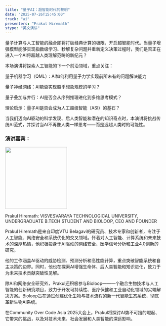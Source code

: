 ```yaml
---
title: "量子AI：超智能时代的黎明"
date: "2025-07-26T15:45:00"
track: "ai"
presenters: "Prakul Hiremath"
stype: "英文演讲"
---
```


量子计算与人工智能的融合即将打破经典计算的极限，开启超智能时代。当量子增强模型能够实现指数级学习、秒解复杂问题并重新定义决策过程时，我们是否正在进入一个AI将超越人类理解范畴的新纪元？

本场演讲将探索人工智能的下一个前沿领域，重点关注：

量子机器学习（QML）：AI如何利用量子力学实现前所未有的问题解决能力

量子神经网络：AI能否实现超乎想象规模的学习？

量子叠加与并行：AI是否会从序列推理进化到多维思考模式？

理论启示：量子AI是否会成为人工超级智能（ASI）的基石？

当我们迈向AI驱动的科学发现、后人类智能和潜在的知识奇点时，本演讲将挑战传统AI范式，并探讨当AI不再像人类一样思考——而是远超人类时的可能性。

### 演讲嘉宾：

<img src="https://sessionize.com/image/3b84-400o400o1-VnMkF2Ra1xL5q3kNqcDE4W.jpg" width="200" /><br/>

Prakul Hiremath: VISVESVARAYA TECHNOLOGICAL UNIVERSITY, UNDERGRADUATE B.TECH STUDENT AND BIOLOOP, CEO AND FOUNDER

Prakul Hiremath是来自印度VTU Belagavi的研究员、技术专家和创新者，专注于人工智能、网络安全和系统优化的交叉领域。怀着对人工智能、计算系统和未来技术的深厚热情，他积极投身于AI驱动的网络安全、医学信号分析和工业4.0创新的研究。

他的工作涵盖AI驱动的威胁检测、预测分析和高性能计算，重点突破智能系统和自主决策的边界。同时，他也在探索AI增强生命体、后人类智能和知识进化，致力于为未来技术贡献突破性见解。

除AI和网络安全研究外，Prakul还积极参与Bioloop——一个融合生物技术与人工智能的创新研究项目，致力于开发可持续性、医疗保健和工业自动化领域的尖端解决方案。Bioloop旨在通过创建优化生物与技术流程的新一代智能生态系统，彻底革新生物AI系统。

在Community Over Code Asia 2025大会上，Prakul将探讨AI势不可挡的崛起、它带来的挑战，以及对技术未来、社会发展和人类智能的深远影响。